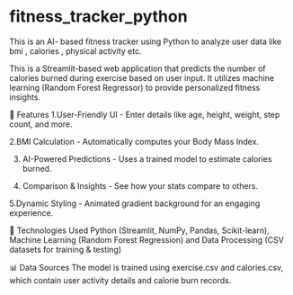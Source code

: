 # fitness_tracker_python
 This is  an AI- based fitness tracker using Python to analyze user data like bmi , calories , physical activity etc. 


This is a Streamlit-based web application that predicts the number of calories burned during exercise based on user input. It utilizes machine learning (Random Forest Regressor) to provide personalized fitness insights.

🚀 Features
1.User-Friendly UI - Enter details like age, height, weight, step count, and more.

2.BMI Calculation - Automatically computes your Body Mass Index.

3. AI-Powered Predictions - Uses a trained model to estimate calories burned.

4. Comparison & Insights - See how your stats compare to others.

5.Dynamic Styling - Animated gradient background for an engaging experience.

🔧 Technologies Used
Python (Streamlit, NumPy, Pandas, Scikit-learn), 
Machine Learning (Random Forest Regression) and
Data Processing (CSV datasets for training & testing)

📊 Data Sources
The model is trained using exercise.csv and calories.csv, which contain user activity details and calorie burn records.
